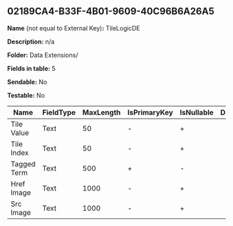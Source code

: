 ## 02189CA4-B33F-4B01-9609-40C96B6A26A5

**Name** (not equal to External Key)**:** TileLogicDE

**Description:** n/a

**Folder:** Data Extensions/

**Fields in table:** 5

**Sendable:** No

**Testable:** No

| Name | FieldType | MaxLength | IsPrimaryKey | IsNullable | DefaultValue |
| --- | --- | --- | --- | --- | --- |
| Tile Value | Text | 50 | - | + |  |
| Tile Index | Text | 50 | - | + |  |
| Tagged Term | Text | 500 | + | - |  |
| Href Image | Text | 1000 | - | + |  |
| Src Image | Text | 1000 | - | + |  |
